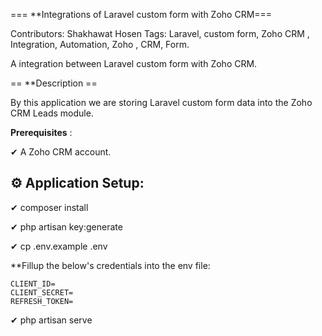 === **Integrations of Laravel custom form with Zoho CRM===

Contributors: Shakhawat Hosen
Tags: Laravel, custom form, Zoho CRM , Integration, Automation, Zoho , CRM, Form.

A integration between Laravel custom form with Zoho CRM.

== **Description ==

By this application we are storing Laravel custom form data into the Zoho CRM Leads module.


**Prerequisites** :

✔ A Zoho CRM account.

## ⚙ Application Setup:

✔ composer install

✔ php artisan key:generate

✔ cp .env.example .env

**Fillup the below's credentials into the env file:
```
CLIENT_ID=
CLIENT_SECRET=
REFRESH_TOKEN=
```

✔ php artisan serve



